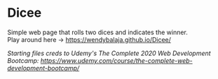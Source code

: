 # Dicee

Simple web page that rolls two dices and indicates the winner.
<br/>Play around here -> https://wendybalaja.github.io/Dicee/


_Starting files creds to Udemy's The Complete 2020 Web Development Bootcamp: https://www.udemy.com/course/the-complete-web-development-bootcamp/_
